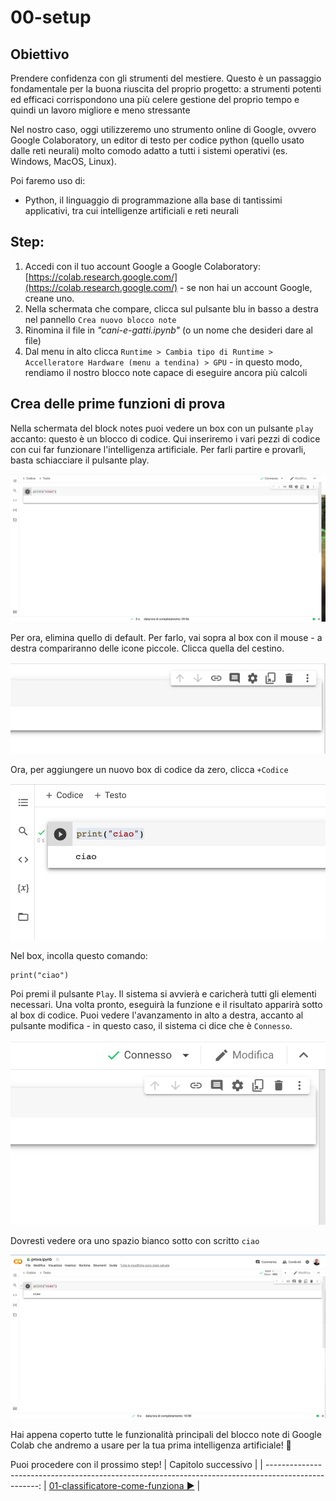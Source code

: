 # 00-setup

## Obiettivo
Prendere confidenza con gli strumenti del mestiere. Questo è un passaggio fondamentale per la buona riuscita del proprio progetto: a strumenti potenti ed efficaci corrispondono una più celere gestione del proprio tempo e quindi un lavoro migliore e meno stressante

Nel nostro caso, oggi utilizzeremo uno strumento online di Google, ovvero Google Colaboratory, un editor di testo per codice python (quello usato dalle reti neurali) molto comodo adatto a tutti i sistemi operativi (es. Windows, MacOS, Linux).

Poi faremo uso di:

- Python, il linguaggio di programmazione alla base di tantissimi applicativi, tra cui intelligenze artificiali e reti neurali


## Step:

1. Accedi con il tuo account Google a Google Colaboratory: [https://colab.research.google.com/](https://colab.research.google.com/) - se non hai un account Google, creane uno.
2. Nella schermata che compare, clicca sul pulsante blu in basso a destra nel pannello `Crea nuovo blocco note`
3. Rinomina il file in *"cani-e-gatti.ipynb"* (o un nome che desideri dare al file)
4. Dal menu in alto clicca `Runtime > Cambia tipo di Runtime > Accelleratore Hardware (menu a tendina) > GPU` - in questo modo, rendiamo il nostro blocco note capace di eseguire ancora più calcoli

## Crea delle prime funzioni di prova

Nella schermata del block notes puoi vedere un box con un pulsante `play` accanto: questo è un blocco di codice. Qui inseriremo i vari pezzi di codice con cui far funzionare l'intelligenza artificiale. 
Per farli partire e provarli, basta schiacciare il pulsante play.

![Status](../assets/00-code-block.png)

Per ora, elimina quello di default. Per farlo, vai sopra al box con il mouse - a destra compariranno delle icone piccole. Clicca quella del cestino.

![Icon codice blocco testo](../assets/00-code-block-icons.png)

Ora, per aggiungere un nuovo box di codice da zero, clicca `+Codice` 

![Pulsante aggiunta blocco testo](../assets/00-add-block.png)

Nel box, incolla questo comando:

```
print("ciao")
```

Poi premi il pulsante `Play`. Il sistema si avvierà e caricherà tutti gli elementi necessari. Una volta pronto, eseguirà la funzione e il risultato apparirà sotto al box di codice. Puoi vedere l'avanzamento in alto a destra, accanto al pulsante modifica - in questo caso, il sistema ci dice che è `Connesso`.

![Status](../assets/00-status.png)

Dovresti vedere ora uno spazio bianco sotto con scritto `ciao`

![Output](../assets/00-output.png)

Hai appena coperto tutte le funzionalità principali del blocco note di Google Colab che andremo a usare per la tua prima intelligenza artificiale! 🤩

Puoi procedere con il prossimo step!
| Capitolo successivo                                                                           |
| ---------------------------------------------------------------------------------------------------: |
[01-classificatore-come-funziona ▶︎](../01-classificatore-come-funziona) |
